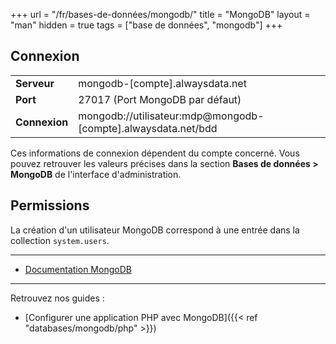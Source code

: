 +++
url = "/fr/bases-de-données/mongodb/"
title = "MongoDB"
layout = "man"
hidden = true
tags = ["base de données", "mongodb"]
+++

## Connexion

|               |                                                               |
|---------------|---------------------------------------------------------------|
| **Serveur**   | mongodb-[compte].alwaysdata.net                               |
| **Port**      | 27017 (Port MongoDB par défaut)                               |
| **Connexion** | mongodb://utilisateur:mdp@mongodb-[compte].alwaysdata.net/bdd |

Ces informations de connexion dépendent du compte concerné. Vous pouvez retrouver les valeurs précises dans la section **Bases de données > MongoDB** de l'interface d'administration.

## Permissions

La création d'un utilisateur MongoDB correspond à une entrée dans la collection `system.users`.

---

- [Documentation MongoDB](https://docs.mongodb.com/)

---

Retrouvez nos guides :

- [Configurer une application PHP avec MongoDB]({{< ref "databases/mongodb/php" >}})
